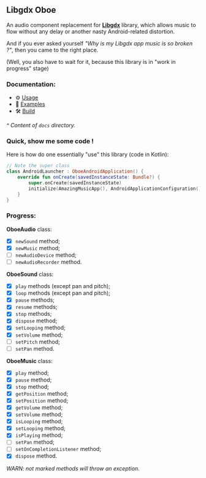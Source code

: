 ## Libgdx Oboe

An audio component replacement for [**Libgdx**][libgdx] library, which allows music to flow without any delay or another nasty Android-related distortion. 

And if you ever asked yourself *"Why is my Libgdx app music is so broken ?"*, then you came to the right place.

(Well, you also have to wait for it, because this library is in "work in progress" stage) 

### Documentation:

- ⚙️ [Usage][usage]
- 🎹 [Examples][examples]
- 🛠 [Build][build]

*^ Content of `docs` directory.*

### Quick, show me some code !

Here is how do one essentially "use" this library (code in Kotlin):

```kotlin
// Note the super class
class AndroidLauncher : OboeAndroidApplication() {
    override fun onCreate(savedInstanceState: Bundle?) {
        super.onCreate(savedInstanceState)
        initialize(AmazingMusicApp(), AndroidApplicationConfiguration())
    }
}
```

### Progress:

**OboeAudio** class:

- [x] `newSound` method;
- [x] `newMusic` method;
- [ ] `newAudioDevice` method;
- [ ] `newAudioRecorder` method.

**OboeSound** class:

- [x] `play` methods (except pan and pitch);
- [x] `loop` methods (except pan and pitch);
- [x] `pause` methods;
- [x] `resume` methods;
- [x] `stop` methods;
- [x] `dispose` method;
- [x] `setLooping` method;
- [x] `setVolume` method;
- [ ] `setPitch` method;
- [ ] `setPan` method.

**OboeMusic** class:

- [x] `play` method;
- [x] `pause` method;
- [x] `stop` method;
- [x] `getPosition` method;
- [x] `setPosition` method;
- [x] `getVolume` method;
- [x] `setVolume` method;
- [x] `isLooping` method;
- [x] `setLooping` method;
- [x] `isPlaying` method;
- [ ] `setPan` method;
- [ ] `setOnCompletionListener` method;
- [x] `dispose` method.

*WARN: not marked methods will throw an exception.*

[libgdx]: https://github.com/libgdx/libgdx
[usage]: /docs/Usage.md
[examples]: /docs/Examples.md
[build]: /docs/Build.md


